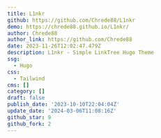 ```yaml
---
title: L1nkr
github: https://github.com/Chrede88/L1nkr
demo: https://chrede88.github.io/L1nkr/
author: Chrede88
author_link: https://github.com/Chrede88
date: 2023-11-26T12:02:47.479Z
description: L1nkr - Simple LinkTree Hugo Theme
ssg:
  - Hugo
css:
  - Tailwind
cms: []
category: []
draft: false
publish_date: '2023-10-10T22:04:04Z'
update_date: '2024-03-06T11:08:16Z'
github_star: 9
github_fork: 2
---
```

